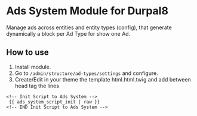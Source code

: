 # Ads System Module for Durpal8

Manage ads across entities and entity types (config), that generate dynamically a block per Ad Type for show one Ad.

## How to use

1. Install module.
2. Go to ```/admin/structure/ad-types/settings``` and configure.
3. Create/Edit in your theme the template html.html.twig and add between head tag the lines
```
<!-- Init Script to Ads System -->
 {{ ads_system_script_init | raw }}
<!-- END Init Script to Ads System -->
```